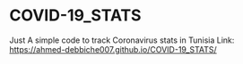 # COVID-19_STATS
Just A simple code to track Coronavirus stats in Tunisia
Link: https://ahmed-debbiche007.github.io/COVID-19_STATS/
